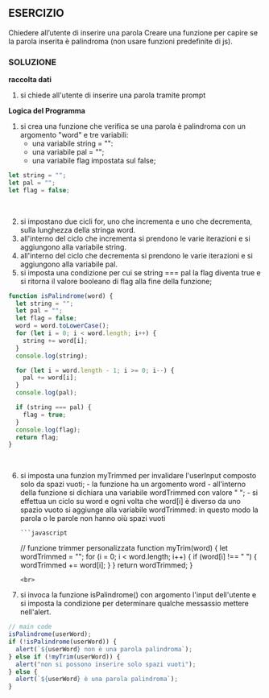 ## ESERCIZIO

Chiedere all’utente di inserire una parola
Creare una funzione per capire se la parola inserita è palindroma (non usare funzioni predefinite di js).

### SOLUZIONE

**raccolta dati**

1. si chiede all'utente di inserire una parola tramite prompt

**Logica del Programma**

1. si crea una funzione che verifica se una parola è palindroma con un argomento "word" e tre variabili:
   - una variabile string = "":
   - una variabile pal = "";
   - una variabile flag impostata sul false;

```javascript
let string = "";
let pal = "";
let flag = false;
```
<br>

2. si impostano due cicli for, uno che incrementa e uno che decrementa, sulla lunghezza della stringa word.
3. all'interno del ciclo che incrementa si prendono le varie iterazioni e si aggiungono alla variabile string.
4. all'interno del ciclo che decrementa si prendono le varie iterazioni e si aggiungono alla variabile pal.
5. si imposta una condizione per cui se string === pal la flag diventa true e si ritorna il valore booleano di flag alla fine della funzione;
   <br>

```javascript
function isPalindrome(word) {
  let string = "";
  let pal = "";
  let flag = false;
  word = word.toLowerCase();
  for (let i = 0; i < word.length; i++) {
    string += word[i];
  }
  console.log(string);

  for (let i = word.length - 1; i >= 0; i--) {
    pal += word[i];
  }
  console.log(pal);

  if (string === pal) {
    flag = true;
  }
  console.log(flag);
  return flag;
}
```
<br>

6.  si imposta una funzion myTrimmed per invalidare l'userInput composto solo da spazi vuoti; - la funzione ha un argomento word - all'interno della funzione si dichiara una variabile wordTrimmed con valore " "; - si effettua un ciclo su word e ogni volta che word[i] è diverso da uno spazio vuoto si aggiunge alla variabile wordTrimmed: in questo modo la parola o le parole non hanno oiù spazi vuoti

        ```javascript

    // funzione trimmer personalizzata
    function myTrim(word) {
    let wordTrimmed = "";
    for (i = 0; i < word.length; i++) {
    if (word[i] !== " ") {
    wordTrimmed += word[i];
    }
    }
    return wordTrimmed;
    }
    ```
    <br>
7. si invoca la funzione isPalindrome() con argomento l'input dell'utente e si imposta la condizione per determinare qualche messassio mettere nell'alert.

```javascript
// main code
isPalindrome(userWord);
if (!isPalindrome(userWord)) {
  alert(`${userWord} non è una parola palindroma`);
} else if (!myTrim(userWord)) {
  alert("non si possono inserire solo spazi vuoti");
} else {
  alert(`${userWord} è una parola palindroma`);
}

```